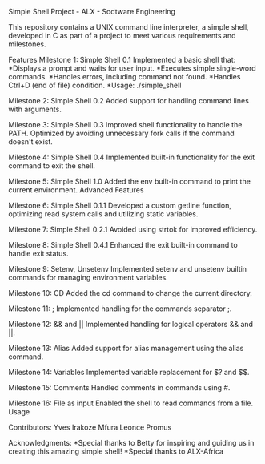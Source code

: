 Simple Shell Project - ALX - Sodtware Engineering

This repository contains a UNIX command line interpreter, a simple shell, developed in C as part of a project to meet various requirements and milestones.

Features
Milestone 1: Simple Shell 0.1
Implemented a basic shell that:
*Displays a prompt and waits for user input.
*Executes simple single-word commands.
*Handles errors, including command not found.
*Handles Ctrl+D (end of file) condition.
*Usage: ./simple_shell

Milestone 2: Simple Shell 0.2
Added support for handling command lines with arguments.

Milestone 3: Simple Shell 0.3
Improved shell functionality to handle the PATH.
Optimized by avoiding unnecessary fork calls if the command doesn't exist.

Milestone 4: Simple Shell 0.4
Implemented built-in functionality for the exit command to exit the shell.

Milestone 5: Simple Shell 1.0
Added the env built-in command to print the current environment.
Advanced Features

Milestone 6: Simple Shell 0.1.1
Developed a custom getline function, optimizing read system calls and utilizing static variables.

Milestone 7: Simple Shell 0.2.1
Avoided using strtok for improved efficiency.

Milestone 8: Simple Shell 0.4.1
Enhanced the exit built-in command to handle exit status.

Milestone 9: Setenv, Unsetenv
Implemented setenv and unsetenv builtin commands for managing environment variables.

Milestone 10: CD
Added the cd command to change the current directory.

Milestone 11: ;
Implemented handling for the commands separator ;.

Milestone 12: && and ||
Implemented handling for logical operators && and ||.

Milestone 13: Alias
Added support for alias management using the alias command.

Milestone 14: Variables
Implemented variable replacement for $? and $$.

Milestone 15: Comments
Handled comments in commands using #.

Milestone 16: File as input
Enabled the shell to read commands from a file.
Usage


Contributors:
Yves Irakoze Mfura
Leonce Promus


Acknowledgments:
*Special thanks to Betty for inspiring and guiding us in creating this amazing simple shell!
*Special thanks to ALX-Africa
